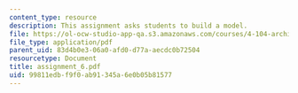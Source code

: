 ```yaml
---
content_type: resource
description: This assignment asks students to build a model.
file: https://ol-ocw-studio-app-qa.s3.amazonaws.com/courses/4-104-architecture-studio-intentions-spring-2005/99811edbf9f0ab91345a6e0b05b81577_assignment_6.pdf
file_type: application/pdf
parent_uid: 83d4b0e3-06a0-afd0-d77a-aecdc0b72504
resourcetype: Document
title: assignment_6.pdf
uid: 99811edb-f9f0-ab91-345a-6e0b05b81577
---
```

